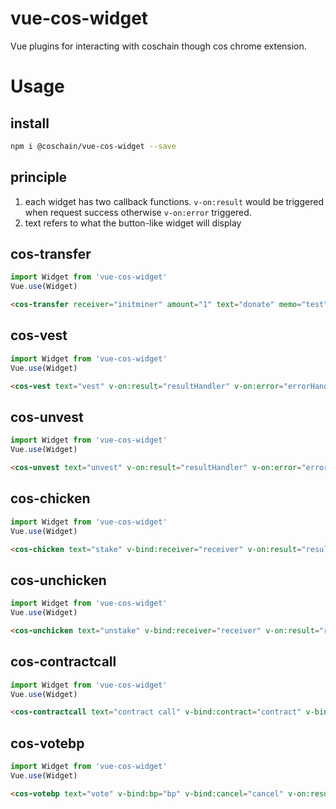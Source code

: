 # vue-cos-widget

Vue plugins for interacting with coschain though cos chrome extension.

# Usage

## install

```bash
npm i @coschain/vue-cos-widget --save
```

## principle

1. each widget has two callback functions. `v-on:result` would be triggered when request success otherwise `v-on:error` triggered.
2. text refers to what the button-like widget will display

## cos-transfer

```js
import Widget from 'vue-cos-widget'
Vue.use(Widget)
```

```html
<cos-transfer receiver="initminer" amount="1" text="donate" memo="test" v-on:result="resultHandler" v-on:error="errorHandler"></cos-transfer>
```

## cos-vest

```js
import Widget from 'vue-cos-widget'
Vue.use(Widget)
```

```html
<cos-vest text="vest" v-on:result="resultHandler" v-on:error="errorHandler"></cos-vest>
```

## cos-unvest

```js
import Widget from 'vue-cos-widget'
Vue.use(Widget)
```

```html
<cos-unvest text="unvest" v-on:result="resultHandler" v-on:error="errorHandler"></cos-unvest>
```

## cos-chicken

```js
import Widget from 'vue-cos-widget'
Vue.use(Widget)
```

```html
<cos-chicken text="stake" v-bind:receiver="receiver" v-on:result="resultHandler" v-on:error="errorHandler"></cos-chicken>
```

## cos-unchicken

```js
import Widget from 'vue-cos-widget'
Vue.use(Widget)
```

```html
<cos-unchicken text="unstake" v-bind:receiver="receiver" v-on:result="resultHandler" v-on:error="errorHandler"></cos-unchicken>
```

## cos-contractcall

```js
import Widget from 'vue-cos-widget'
Vue.use(Widget)
```

```html
<cos-contractcall text="contract call" v-bind:contract="contract" v-bind:owner="owner" v-bind:method="method" v-bind:argument="argument" v-bind:payment="payment" v-on:result="resultHandler" v-on:error="errorHandler"></cos-contractcall>
```

## cos-votebp

```js
import Widget from 'vue-cos-widget'
Vue.use(Widget)
```

```html
<cos-votebp text="vote" v-bind:bp="bp" v-bind:cancel="cancel" v-on:result="resultHandler" v-on:error="errorHandler"></cos-votebp>
```
